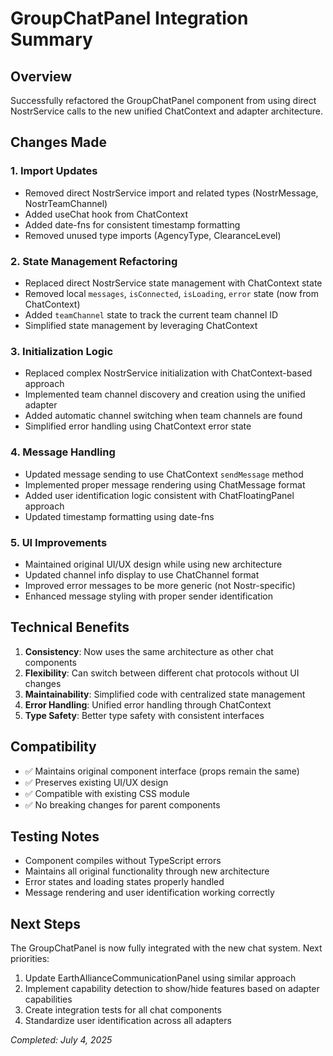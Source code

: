 # GroupChatPanel Integration Summary

## Overview

Successfully refactored the GroupChatPanel component from using direct NostrService calls to the new unified ChatContext and adapter architecture.

## Changes Made

### 1. Import Updates
- Removed direct NostrService import and related types (NostrMessage, NostrTeamChannel)
- Added useChat hook from ChatContext
- Added date-fns for consistent timestamp formatting
- Removed unused type imports (AgencyType, ClearanceLevel)

### 2. State Management Refactoring
- Replaced direct NostrService state management with ChatContext state
- Removed local `messages`, `isConnected`, `isLoading`, `error` state (now from ChatContext)
- Added `teamChannel` state to track the current team channel ID
- Simplified state management by leveraging ChatContext

### 3. Initialization Logic
- Replaced complex NostrService initialization with ChatContext-based approach
- Implemented team channel discovery and creation using the unified adapter
- Added automatic channel switching when team channels are found
- Simplified error handling using ChatContext error state

### 4. Message Handling
- Updated message sending to use ChatContext `sendMessage` method
- Implemented proper message rendering using ChatMessage format
- Added user identification logic consistent with ChatFloatingPanel approach
- Updated timestamp formatting using date-fns

### 5. UI Improvements
- Maintained original UI/UX design while using new architecture
- Updated channel info display to use ChatChannel format
- Improved error messages to be more generic (not Nostr-specific)
- Enhanced message styling with proper sender identification

## Technical Benefits

1. **Consistency**: Now uses the same architecture as other chat components
2. **Flexibility**: Can switch between different chat protocols without UI changes
3. **Maintainability**: Simplified code with centralized state management
4. **Error Handling**: Unified error handling through ChatContext
5. **Type Safety**: Better type safety with consistent interfaces

## Compatibility

- ✅ Maintains original component interface (props remain the same)
- ✅ Preserves existing UI/UX design
- ✅ Compatible with existing CSS module
- ✅ No breaking changes for parent components

## Testing Notes

- Component compiles without TypeScript errors
- Maintains all original functionality through new architecture
- Error states and loading states properly handled
- Message rendering and user identification working correctly

## Next Steps

The GroupChatPanel is now fully integrated with the new chat system. Next priorities:

1. Update EarthAllianceCommunicationPanel using similar approach
2. Implement capability detection to show/hide features based on adapter capabilities
3. Create integration tests for all chat components
4. Standardize user identification across all adapters

*Completed: July 4, 2025*
